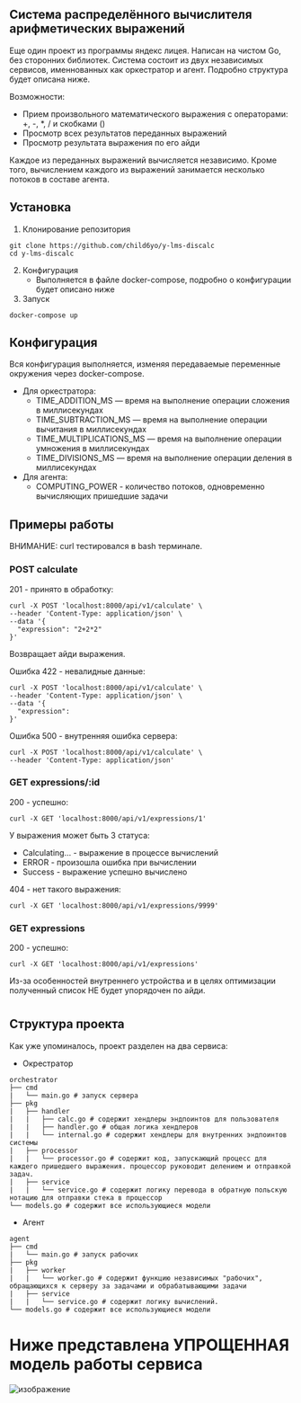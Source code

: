 ## Система распределённого вычислителя арифметических выражений

Еще один проект из программы яндекс лицея. Написан на чистом Go, без сторонних библиотек.
Система состоит из двух независимых сервисов, именнованных как оркестратор и агент. Подробно структура будет описана ниже.

Возможности:
- Прием произвольного математического выражения с операторами: +, -, *, / и скобками ()
- Просмотр всех результатов переданных выражений
- Просмотр результата выражения по его айди

Каждое из переданных выражений вычисляется независимо. Кроме того, вычислением каждого из выражений занимается несколько потоков в составе агента.

## Установка

1. Клонирование репозитория
```
git clone https://github.com/child6yo/y-lms-discalc 
cd y-lms-discalc 
```
2. Конфигурация
   - Выполняется в файле docker-compose, подробно о конфигурации будет описано ниже
3. Запуск
```
docker-compose up
```

## Конфигурация

Вся конфигурация выполняется, изменяя передаваемые переменные окружения через docker-compose.
- Для оркестратора:
    - TIME_ADDITION_MS — время на выполнение операции сложения в миллисекундах
    - TIME_SUBTRACTION_MS — время на выполнение операции вычитания в миллисекундах
    - TIME_MULTIPLICATIONS_MS — время на выполнение операции умножения в миллисекундах
    - TIME_DIVISIONS_MS — время на выполнение операции деления в миллисекундах
- Для агента:
    - COMPUTING_POWER - количество потоков, одновременно вычисляющих пришедшие задачи
 
## Примеры работы

ВНИМАНИЕ: curl тестировался в bash терминале.

### POST calculate
201 - принято в обработку:
```
curl -X POST 'localhost:8000/api/v1/calculate' \
--header 'Content-Type: application/json' \
--data '{
  "expression": "2+2*2"
}'
```
Возвращает айди выражения.


Ошибка 422 - невалидные данные:
```
curl -X POST 'localhost:8000/api/v1/calculate' \
--header 'Content-Type: application/json' \
--data '{
  "expression":
}'
```


Ошибка 500 - внутренняя ошибка сервера:
```
curl -X POST 'localhost:8000/api/v1/calculate' \
--header 'Content-Type: application/json'
```


### GET expressions/:id

200 - успешно:
```
curl -X GET 'localhost:8000/api/v1/expressions/1'
```
У выражения может быть 3 статуса:
- Calculating... - выражение в процессе вычислений
- ERROR - произошла ошибка при вычислении
- Success - выражение успешно вычислено


404 - нет такого выражения:
```
curl -X GET 'localhost:8000/api/v1/expressions/9999'
```

### GET expressions

200 - успешно:
```
curl -X GET 'localhost:8000/api/v1/expressions'
```
Из-за особенностей внутреннего устройства и в целях оптимизации полученный список НЕ будет упорядочен по айди.

#
## Структура проекта

Как уже упоминалось, проект разделен на два сервиса:
- Окрестратор
```
orchestrator
├── cmd
|   └── main.go # запуск сервера
├── pkg
|   ├── handler
|   |   ├── calc.go # содержит хендлеры эндпоинтов для пользователя
|   |   ├── handler.go # общая логика хендлеров
|   |   └── internal.go # содержит хендлеры для внутренних эндпоинтов системы
|   ├── processor
|   |   └── processor.go # содержит код, запускающий процесс для каждего пришедшего выражения. процессор руководит делением и отправкой задач.
|   ├── service
|   |   └── service.go # содержит логику перевода в обратную польскую нотацию для отправки стека в процессор
└── models.go # содержит все использующиеся модели
```

- Агент
```
agent
├── cmd
|   └── main.go # запуск рабочих
├── pkg
|   ├── worker
|   |   └── worker.go # содержит функцию независимых "рабочих", обращающихся к серверу за задачами и обрабатывающими задачи
|   ├── service 
|   |   └── service.go # содержит логику вычислений.
└── models.go # содержит все использующиеся модели
```

# Ниже представлена УПРОЩЕННАЯ модель работы сервиса
![изображение](https://github.com/user-attachments/assets/608915f9-42fc-41ae-83ed-5138b623a0bd)


